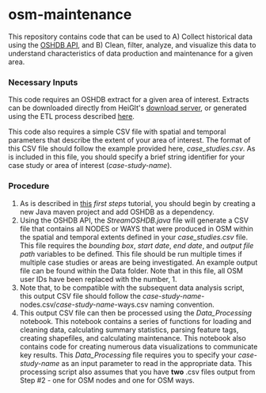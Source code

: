 # osm-maintenance
This repository contains code that can be used to A) Collect historical data using the [OSHDB API](https://github.com/GIScience/oshdb), and B) Clean, filter, analyze, and visualize this data to understand characteristics of data production and maintenance for a given area. 

### Necessary Inputs

This code requires an OSHDB extract for a given area of interest. Extracts can be downloaded directly from HeiGIt's [download server](http://downloads.ohsome.org/v0.5/), or generated using the ETL process described [here](https://github.com/GIScience/oshdb/tree/master/oshdb-tool/etl). 

This code also requires a simple CSV file with spatial and temporal parameters that describe the extent of your area of interest. The format of this CSV file should follow the example provided here, _case_studies.csv_. As is included in this file, you should specify a brief string identifier for your case study or area of interest (_case-study-name_). 

### Procedure 

1. As is described in [this](https://github.com/GIScience/oshdb/tree/master/documentation/first-steps) _first steps_ tutorial, you should begin by creating a new Java maven project and add OSHDB as a dependency. 
2. Using the OSHDB API, the _StreamOSHDB.java_ file will generate a CSV file that contains all NODES or WAYS that were produced in OSM within the spatial and temporal extents defined in your _case_studies.csv_ file. This file requires the _bounding box_, _start date_, _end date_, and _output file path_ variables to be defined. This file should be run multiple times if multiple case studies or areas are being investigated. An example output file can be found within the Data folder. Note that in this file, all OSM user IDs have been replaced with the number, 1. 
3. Note that, to be compatible with the subsequent data analysis script, this output CSV file should follow the _case-study-name_-nodes.csv/_case-study-name_-ways.csv naming convention. 
3. This output CSV file can then be processed using the _Data_Processing_ notebook. This notebook contains a series of functions for loading and cleaning data, calculating summary statistics, parsing feature tags, creating shapefiles, and calculating maintenance. This notebook also contains code for creating numerous data visualizations to communicate key results. This _Data_Processing_ file requires you to specify your _case-study-name_ as an input parameter to read in the appropriate data. This processing script also assumes that you have **two** .csv files output from Step #2 - one for OSM nodes and one for OSM ways.    


